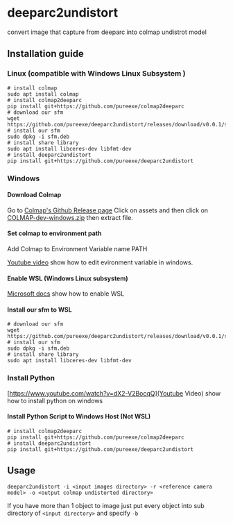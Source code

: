 # deeparc2undistort
convert image that capture from deeparc into colmap undistrot model

## Installation guide

### Linux (compatible with Windows Linux Subsystem )

```shell
# install colmap
sudo apt install colmap
# install colmap2deeparc 
pip install git+https://github.com/pureexe/colmap2deeparc
# download our sfm
wget https://github.com/pureexe/deeparc2undistort/releases/download/v0.0.1/sfm.deb
# install our sfm
sudo dpkg -i sfm.deb
# install share library 
sudo apt install libceres-dev libfmt-dev
# install deeparc2undistort
pip install git+https://github.com/pureexe/deeparc2undistort
```

### Windows 

#### Download Colmap

Go to [Colmap's Github Release page](https://github.com/colmap/colmap/releases) Click on assets and then click on [COLMAP-dev-windows.zip](https://github.com/colmap/colmap/releases/download/3.6-dev.3/COLMAP-dev-windows.zip) then extract file.

#### Set colmap to environment path

Add Colmap to Environment Variable name PATH

[Youtube video](https://www.youtube.com/watch?v=Kj3FSWoKYfo)  show how to edit evironment variable in windows.

#### Enable WSL (Windows Linux subsystem)

[Microsoft docs](https://docs.microsoft.com/en-us/windows/wsl/install-win10) show how to enable WSL

#### Install our sfm to WSL

```shell
# download our sfm
wget https://github.com/pureexe/deeparc2undistort/releases/download/v0.0.1/sfm.deb
# install our sfm
sudo dpkg -i sfm.deb
# install share library 
sudo apt install libceres-dev libfmt-dev

```

### Install Python

[https://www.youtube.com/watch?v=dX2-V2BocqQ](Youtube Video) show how to install python on windows
 
#### Install Python Script to Windows Host (Not WSL)
```shell
# install colmap2deeparc 
pip install git+https://github.com/pureexe/colmap2deeparc
# install deeparc2undistort
pip install git+https://github.com/pureexe/deeparc2undistort
```

## Usage
```
deeparc2undistort -i <input images directory> -r <reference camera model> -o <output colmap undistorted directory>
```

If you have more than 1 object to image just put every object into sub directory of `<input directory>` and specify `-b`
